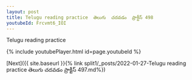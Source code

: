 ```yaml
---
layout: post
title: Telugu reading practice  తెలుగు  చదవడం  ప్రాక్టీస్ 498
youtubeId: Frcvmt6_IOI
---
```

 
 
Telugu reading practice
 
 
 
 
 


{% include youtubePlayer.html id=page.youtubeId %}
 
[Next]({{ site.baseurl }}{% link  split1/_posts/2022-01-27-Telugu reading practice  తెలుగు  చదవడం  ప్రాక్టీస్ 497.md%})
 
